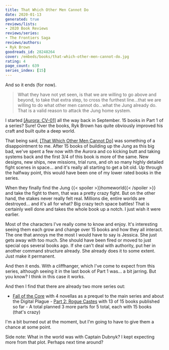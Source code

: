 ```yaml
---
title: That Which Other Men Cannot Do
date: 2020-01-13
generated: true
reviews/lists:
- 2020 Book Reviews
reviews/series:
- The Frontiers Saga
reviews/authors:
- Ryk Brown
goodreads_id: 28248264
cover: /embeds/books/that-which-other-men-cannot-do.jpg
rating: 4
page_count: 639
series_index: [15]
---
```

And so it ends (for now).  

> What they have not yet seen, is that we are willing to go above and beyond, to take that extra step, to cross the furthest line…that we are willing to do what other men cannot do…what the Jung already do. That is a valid reason to attack the Jung home system.

<!--more-->

I started [[Aurora: CV-01]]() all the way back in September. 15 books in Part 1 of a series? Sure! Over the books, Ryk Brown has quite obviously improved his craft and built quite a deep world.  

That being said, [[That Which Other Men Cannot Do]]() was something of a disappointment to me. After 15 books of building up the Jung as this big bad, we've spent a few now with the Aurora and co kicking butt and taking systems back and the first 3/4 of this book is more of the same. New designs, new ships, new missions, trial runs, and oh so many highly detailed fight scenes in space... and it's really all starting to get a bit old. Up through the halfway point, this would have been one of my lower rated books in the series.  

When they finally find the Jung  {{< spoiler >}}homeworld{{< /spoiler >}} and take the fight to them, that was a pretty crazy fight. But on the other hand, the stakes never really felt real. Millions die, entire worlds are destroyed... and it's all for what? Big crazy tech space battles! That is certainly well done and takes the whole book up a notch. I just wish it were earlier.  

Most of the characters I've really come to know and enjoy. It's interesting seeing them each grow and change over 15 books and how they all interact. The one that annoys me the most I would have to say is Jessica. She just gets away with too much. She should have been fired or moved to just special ops several books ago. If she can't deal with authority, put her in another command structure already. She already does it to some extent. Just make it permanent.  

And then it ends. With a cliffhanger, which I've come to expect from this series, although seeing it in the last book of Part 1 was... a bit jarring. But you know? I think in this case it works.  

And then I find that there are already two more series out:  

- [Fall of the Core](https://www.goodreads.com/series/154635-the-frontiers-saga-fall-of-the-core) with 4 novellas as a prequel to the main series and about the Digital Plague   \- [Part 2: Rogue Castes](https://www.goodreads.com/series/186145-the-frontiers-saga-part-2-rogue-castes) with 13 of 15 books published so far   \- A total planned 3 more parts for 5 total, each with 15 books (that's crazy)  

I'm a bit burned out at the moment, but I'm going to have to give them a chance at some point.  

Side note: What in the world was with Captain Dubnyk? I kept expecting more from that plot. Perhaps next time around?